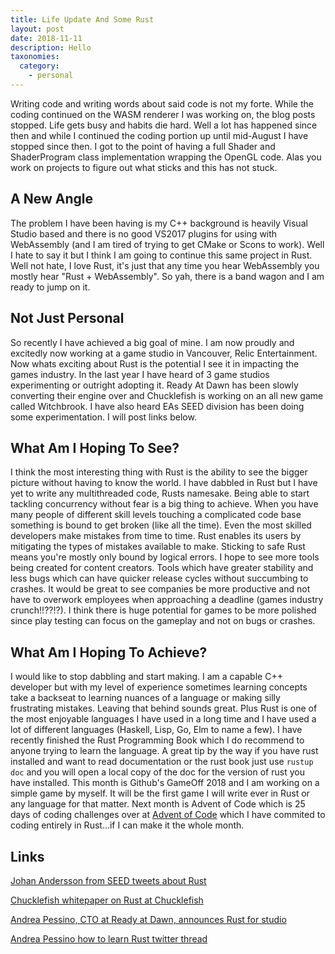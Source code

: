 ```yaml
---
title: Life Update And Some Rust
layout: post
date: 2018-11-11
description: Hello
taxonomies:
  category:
    - personal
---
```


Writing code and writing words about said code is not my forte. While the coding continued on the WASM renderer I was working on, the blog posts stopped. Life gets busy and habits die hard. Well a lot has happened since then and while I continued the coding portion up until mid-August I have stopped since then. I got to the point of having a full Shader and ShaderProgram class implementation wrapping the OpenGL code. Alas you work on projects to figure out what sticks and this has not stuck.

## A New Angle

The problem I have been having is my C++ background is heavily Visual Studio based and there is no good VS2017 plugins for using with WebAssembly (and I am tired of trying to get CMake or Scons to work). Well I hate to say it but I think I am going to continue this same project in Rust. Well not hate, I love Rust, it's just that any time you hear WebAssembly you mostly hear "Rust + WebAssembly". So yah, there is a band wagon and I am ready to jump on it.

## Not Just Personal

So recently I have achieved a big goal of mine. I am now proudly and excitedly now working at a game studio in Vancouver, Relic Entertainment. Now whats exciting about Rust is the potential I see it in impacting the games industry. In the last year I have heard of 3 game studios experimenting or outright adopting it. Ready At Dawn has been slowly converting their engine over and Chucklefish is working on an all new game called Witchbrook. I have also heard EAs SEED division has been doing some experimentation. I will post links below.

## What Am I Hoping To See?

I think the most interesting thing with Rust is the ability to see the bigger picture without having to know the world. I have dabbled in Rust but I have yet to write any multithreaded code, Rusts namesake. Being able to start tackling concurrency without fear is a big thing to achieve. When you have many people of different skill levels touching a complicated code base something is bound to get broken (like all the time). Even the most skilled developers make mistakes from time to time. Rust enables its users by mitigating the types of mistakes available to make. Sticking to safe Rust means you're mostly only bound by logical errors. I hope to see more tools being created for content creators. Tools which have greater stability and less bugs which can have quicker release cycles without succumbing to crashes. It would be great to see companies be more productive and not have to overwork employees when approaching a deadline (games industry crunch!!??!?). I think there is huge potential for games to be more polished since play testing can focus on the gameplay and not on bugs or crashes.

## What Am I Hoping To Achieve?

I would like to stop dabbling and start making. I am a capable C++ developer but with my level of experience sometimes learning concepts take a backseat to learning nuances of a language or making silly frustrating mistakes. Leaving that behind sounds great. Plus Rust is one of the most enjoyable languages I have used in a long time and I have used a lot of different languages (Haskell, Lisp, Go, Elm to name a few). I have recently finished the Rust Programming Book which I do recommend to anyone trying to learn the language. A great tip by the way if you have rust installed and want to read documentation or the rust book just use `rustup doc` and you will open a local copy of the doc for the version of rust you have installed. This month is Github's GameOff 2018 and I am working on a simple game by myself. It will be the first game I will write ever in Rust or any language for that matter. Next month is Advent of Code which is 25 days of coding challenges over at [Advent of Code](https://adventofcode.com/) which I have commited to coding entirely in Rust...if I can make it the whole month.

## Links

[Johan Andersson from SEED tweets about Rust](https://twitter.com/repi/status/1002512705792733184)

[Chucklefish whitepaper on Rust at Chucklefish](https://prev.rust-lang.org/pdfs/Rust-Chucklefish-Whitepaper.pdf)

[Andrea Pessino, CTO at Ready at Dawn, announces Rust for studio](https://twitter.com/andreapessino/status/1021532074153394176?lang=en)

[Andrea Pessino how to learn Rust twitter thread](https://twitter.com/andreapessino/status/1042120425415700480?lang=en)
